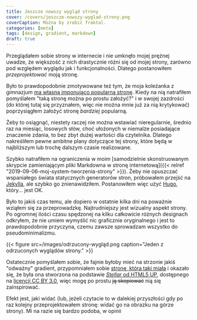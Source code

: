 ```yaml
---
title: Jeszcze nowszy wygląd strony
cover: /covers/jeszcze-nowszy-wyglad-strony.png
coverCaption: Można by zrobić fraktal.
categories: [meta]
tags: [design, gradient, markdown]
draft: true
---
```


Przeglądałem sobie strony w internecie i nie umknęło mojej prężnej uwadze, że większość z nich drastycznie różni się od mojej strony, zarówno pod względem wyglądu jak i funkcjonalności. Dlatego postanowiłem _przeprojektować_ moją stronę.

Było to prawdopodobnie zmotywowane też tym, że moja koleżanka z gimnazjum [ma własną imponująco popularną stronę](https://bthegreat.pl). Kiedy na nią natrafiłem pomyślałem "taką stronę można po prostu założyć?" i w swojej zazdrości (do której tutaj się przyznałem, więc nie można mnie już za nią krytykować) poprzysiągłem założyć stronę _bardziej_ popularną.

Żeby to osiągnąć, niestety raczej nie można wstawiać nieregularnie, średnio raz na miesiąc, losowych słów, choć ułożonych w niemalże posiadające znaczenie zdania, to bez zbyt dużej wartości dla czytelnika. Dlatego nakreśliłem pewne ambitne plany dotyczące tej strony, które będą w najbliższym lub trochę dalszym czasie realizowane.

Szybko natrafiłem na ograniczenia w moim [samodzielnie skonstruowanym skrypcie zamieniającym pliki Markdowna w stronę internetową]({{< relref "2019-09-06-moj-system-tworzenia-strony" >}}). Żeby nie opuszczać wspaniałego świata statycznych generatorów stron, próbowałem przejść na [Jekylla](https://jekyllrb.com), ale szybko go znienawidziłem. Postanowiłem więc użyć [Hugo](https://gohugo.io), który... jest OK.

Było to jakiś czas temu, ale dopiero w ostatnie kilka dni na poważnie wziąłem się za przeprowadzkę. Najtrudniejszy jest wizualny aspekt strony. Po ogromnej ilości czasu spędzonej na kilku całkowicie różnych designach odkryłem, że nie umiem wymyślić nic graficznie oryginalnego i jest to prawdopodobnie przyczyna, czemu zawsze sprowadzam wszystko do pseudominimalizmu.

{{< figure src=/images/odrzucony-wygląd.png caption="Jeden z odrzuconych wyglądów strony." >}}

Ostatecznie pomyślałem sobie, że fajnie byłoby mieć na strzonie jakiś "odważny" gradient, przypomniałem sobie [stronę, która taki miała](https://luxeengine.com) i okazało się, że była ona stworzona na podstawie [_Stellar_ od HTML5 UP](https://html5up.net/uploads/demos/stellar/), dostępnego na [licencji CC BY 3.0](https://html5up.net/license), więc mogę po prostu ~~ją skopiować~~ nią się zainspirować.

Efekt jest, jaki widać (lub, jeżeli czytacie to w dalekiej przyszłości gdy po raz kolejny przeprojektowałem stronę: widać go na obrazku na górze strony). Mi na razie się bardzo podoba, w opinii  

